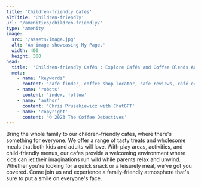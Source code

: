 ```yaml
---
title: 'Children-friendly Cafés'
altTitle: 'Children-friendly'
url: '/amenities/children-friendly/'
type: 'amenity'
image:
  src: '/assets/image.jpg'
  alt: 'An image showcasing My Page.'
  width: 400
  height: 300
head:
  title:  'Children-friendly Cafés : Explore Cafés and Coffee Blends Across Tyne & Wear'
  meta:
    - name: 'keywords'
      content: 'café finder, coffee shop locator, café reviews, café events, café news, speciality coffee, café blog, coffee culture'
    - name: 'robots'
      content: 'index, follow'
    - name: 'author'
      content: 'Chris Prusakiewicz with ChatGPT'
    - name: 'copyright'
      content: '© 2023 The Coffee Detectives'
---
```


<p>Bring the whole family to our children-friendly cafes, where there's something for everyone. We offer a range of tasty treats and wholesome meals that both kids and adults will love. With play areas, activities, and child-friendly menus, our cafes provide a welcoming environment where kids can let their imaginations run wild while parents relax and unwind. Whether you're looking for a quick snack or a leisurely meal, we've got you covered. Come join us and experience a family-friendly atmosphere that's sure to put a smile on everyone's face.</p>